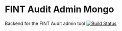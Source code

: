 # FINT Audit Admin Mongo
Backend for the FINT Audit admin tool
[![Build Status](https://jenkins.rogfk.no/buildStatus/icon?job=FINTprosjektet/fint-audit-admin-mongo/master)](https://jenkins.rogfk.no/job/FINTprosjektet/job/fint-audit-admin-mongo/job/master/)